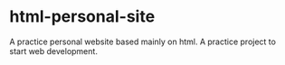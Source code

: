 # html-personal-site
A practice personal website based mainly on html.
A practice project to start web development.
